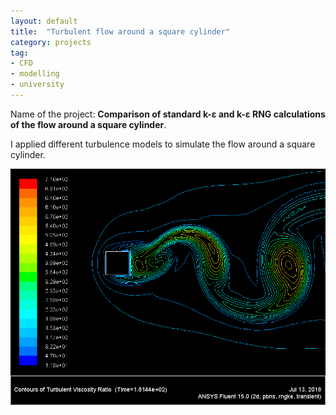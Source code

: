 ```yaml
---
layout: default
title:  "Turbulent flow around a square cylinder"
category: projects
tag:
- CFD
- modelling
- university
---
```

Name of the project: **Comparison of standard k-ε and k-ε RNG calculations of the flow around a square cylinder**.

I applied different turbulence models to simulate the flow around a square cylinder.

![image](../assets/img/turbulentviscosityratio.gif)